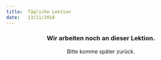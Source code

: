 ```yaml
---
title:  Tägliche Lektion
date:   13/11/2018
---
```


### <center>Wir arbeiten noch an dieser Lektion.</center>
<center>Bitte komme später zurück.</center>